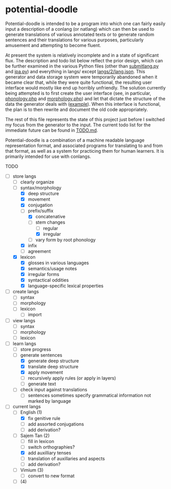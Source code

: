 # potential-doodle

Potential-doodle is intended to be a program into which one can fairly easily input a description of a conlang (or natlang) which can then be used to generate translations of various annotated texts or to generate random sentences and their translations for various purposes, particularly amusement and attempting to become fluent.

At present the system is relatively incomplete and in a state of significant flux. The description and todo list below reflect the prior design, which can be further examined in the various Python files (other than [submitlang.py](submitlang.py) and [ipa.py](ipa.py)) and everything in langs/ except [langs/2/lang.json](langs/2/lang.json). This generator and data storage system were temporarily abandoned when it became clear that, while they were quite functional, the resulting user interface would mostly like end up horribly unfriendly. The solution currently being attempted is to first create the user interface (see, in particular, [phonology.php](phonology.php) and [morphology.php](morphology.php)) and let that dictate the structure of the data the generator deals with ([example](langs/2/lang.json)). When this interface is functional, the plan is to then rewrite and document the old code appropriately.

The rest of this file represents the state of this project just before I switched my focus from the generator to the input. The current todo list for the immediate future can be found in [TODO.md](TODO.md).

Potential-doodle is a combination of a machine readable language representation format, and associated programs for translating to and from that format, as well as a system for practicing them for human learners. It is primarily intended for use with conlangs.

TODO
- [ ] store langs
  - [ ] clearly organize
  - [ ] syntax/morphology
    - [x] deep structure
    - [x] movement
    - [x] conjugation
    - [ ] prefix/suffix
      - [x] concatenative
      - [ ] stem changes
        - [ ] regular
        - [x] irregular
      - [ ] vary form by root phonology
    - [x] infix
    - [ ] agreement
  - [x] lexicon
    - [x] glosses in various languages
    - [x] semantics/usage notes
    - [x] irregular forms
    - [x] syntactical oddities
    - [x] language-specific lexical properties
- [ ] create langs
  - [ ] syntax
  - [ ] morphology
  - [ ] lexicon
    - [ ] import
- [ ] view langs
  - [ ] syntax
  - [ ] morphology
  - [ ] lexicon
- [ ] learn langs
  - [ ] store progress
  - [ ] generate sentences
    - [x] generate deep structure
    - [x] translate deep structure
    - [x] apply movement
    - [ ] recursively apply rules (or apply in layers)
    - [ ] generate text
  - [ ] check input against translations
    - [ ] sentences sometimes specify grammatical information not marked by language
- [ ] current langs
  - [ ] English (1)
    - [x] fix genitive rule
    - [ ] add assorted conjugations
    - [ ] add derivation?
  - [ ] Sajem Tan (2)
    - [ ] fill in lexicon
    - [ ] switch orthographies?
    - [x] add auxilliary tenses
    - [ ] translation of auxillaries and aspects
    - [ ] add derivation?
  - [ ] Vimium (3)
    - [ ] convert to new format
  - [ ] (4)
